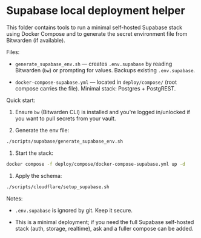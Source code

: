 # Supabase local deployment helper

This folder contains tools to run a minimal self-hosted Supabase stack using Docker Compose and to generate the secret environment file from Bitwarden (if available).

Files:

- `generate_supabase_env.sh` — creates `.env.supabase` by reading Bitwarden (`bw`) or prompting for values. Backups existing `.env.supabase`.

- `docker-compose-supabase.yml` — located in `deploy/compose/` (root compose carries the file). Minimal stack: Postgres + PostgREST.


Quick start:

1. Ensure `bw` (Bitwarden CLI) is installed and you're logged in/unlocked if you want to pull secrets from your vault.

1. Generate the env file:

```bash
./scripts/supabase/generate_supabase_env.sh
```

1. Start the stack:

```bash
docker compose -f deploy/compose/docker-compose-supabase.yml up -d
```

1. Apply the schema:

```bash
./scripts/cloudflare/setup_supabase.sh
```

Notes:

- `.env.supabase` is ignored by git. Keep it secure.

- This is a minimal deployment; if you need the full Supabase self-hosted stack (auth, storage, realtime), ask and a fuller compose can be added.

